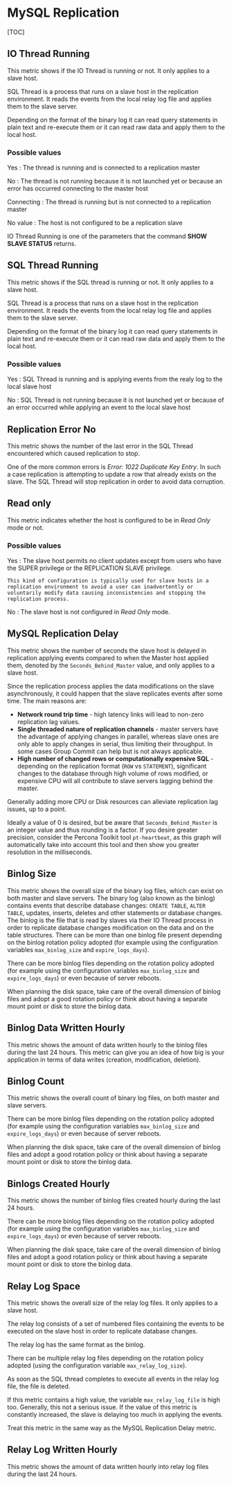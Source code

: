 # MySQL Replication

[TOC]

## IO Thread Running

This metric shows if the IO Thread is running or not. It only applies to a slave host.

SQL Thread is a process that runs on a slave host in the replication environment. It reads the events from the local relay log file and applies them to the slave server.

Depending on the format of the binary log it can read query statements in plain text and re-execute them or it can read raw data and apply them to the local host.

### Possible values

Yes
: The thread is running and is connected to a replication master

No
: The thread is not running because it is not launched yet or because an error has occurred connecting to the master host

Connecting
: The thread is running but is not connected to a replication master

No value
: The host is not configured to be a replication slave

IO Thread Running is one of the parameters that the command **SHOW SLAVE STATUS** returns.

## SQL Thread Running

This metric shows if the SQL thread is running or not. It only applies to a slave host.

SQL Thread is a process that runs on a slave host in the replication environment. It reads the events from the local relay log file and applies them to the slave server.

Depending on the format of the binary log it can read query statements in plain text and re-execute them or it can read raw data and apply them to the local host.

### Possible values

Yes
: SQL Thread is running and is applying events from the realy log to the local slave host

No
: SQL Thread is not running because it is not launched yet or because of an error occurred while applying an event to the local slave host

## Replication Error No

This metric shows the number of the last error in the SQL Thread encountered which caused replication to stop.

One of the more common errors is *Error: 1022 Duplicate Key Entry*. In such a case replication is attempting to update a row that already exists on the slave. The SQL Thread will stop replication in order to avoid data corruption.

## Read only

This metric indicates whether the host is configured to be in *Read Only* mode or not.

### Possible values

Yes
: The slave host permits no client updates except from users who have the SUPER privilege or the REPLICATION SLAVE privilege.

    This kind of configuration is typically used for slave hosts in a replication environment to avoid a user can inadvertently or voluntarily modify data causing inconsistencies and stopping the replication process.

No
: The slave host is not configured in *Read Only* mode.

## MySQL Replication Delay

This metric shows the number of seconds the slave host is delayed in replication applying events compared to when the Master host applied them, denoted by the `Seconds_Behind_Master` value, and only applies to a slave host.

Since the replication process applies the data modifications on the slave asynchronously, it could happen that the slave replicates events after some time. The main reasons are:

* **Network round trip time** - high latency links will lead to non-zero replication lag values.
* **Single threaded nature of replication channels** - master servers have the advantage of applying changes in parallel, whereas slave ones are only able to apply changes in serial, thus limiting their throughput. In some cases Group Commit can help but is not always applicable.
* **High number of changed rows or computationally expensive SQL** - depending on the replication format (`ROW` vs `STATEMENT`), significant changes to the database through high volume of rows modified, or expensive CPU will all contribute to slave servers lagging behind the master.

Generally adding more CPU or Disk resources can alleviate replication lag issues, up to a point.

Ideally a value of 0 is desired, but be aware that `Seconds_Behind_Master` is an integer value and thus rounding is a factor. If you desire greater precision, consider the Percona Toolkit tool `pt-heartbeat`, as this graph will automatically take into account this tool and then show you greater resolution in the milliseconds.

## Binlog Size

This metric shows the overall size of the binary log files, which can exist on both master and slave servers. The binary log (also known as the binlog) contains events that describe database changes: `CREATE TABLE`, `ALTER TABLE`, updates, inserts, deletes and other statements or database changes. The binlog is the file that is read by slaves via their IO Thread process in order to replicate database changes modification on the data and on the table structures. There can be more than one binlog file present depending on the binlog rotation policy adopted (for example using the configuration variables `max_binlog_size` and `expire_logs_days`).

There can be more binlog files depending on the rotation policy adopted (for example using the configuration variables `max_binlog_size` and `expire_logs_days`) or even because of server reboots.

When planning the disk space, take care of the overall dimension of binlog files and adopt a good rotation policy or think about having a separate mount point or disk to store the binlog data.

## Binlog Data Written Hourly

This metric shows the amount of data written hourly to the binlog files during the last 24 hours. This metric can give you an idea of how big is your application in terms of data writes (creation, modification, deletion).

## Binlog Count

This metric shows the overall count of binary log files, on both master and slave servers.

There can be more binlog files depending on the rotation policy adopted (for example using the configuration variables `max_binlog_size` and `expire_logs_days`) or even because of server reboots.

When planning the disk space, take care of the overall dimension of binlog files and adopt a good rotation policy or think about having a separate mount point or disk to store the binlog data.

## Binlogs Created Hourly

This metric shows the number of binlog files created hourly during the last 24 hours.

There can be more binlog files depending on the rotation policy adopted (for example using the configuration variables `max_binlog_size` and `expire_logs_days`) or even because of server reboots.

When planning the disk space, take care of the overall dimension of binlog files and adopt a good rotation policy or think about having a separate mount point or disk to store the binlog data.

## Relay Log Space

This metric shows the overall size of the relay log files. It only applies to a slave host.

The relay log consists of a set of numbered files containing the events to be executed on the slave host in order to replicate database changes.

The relay log has the same format as the binlog.

There can be multiple relay log files depending on the rotation policy adopted (using the configuration variable `max_relay_log_size`).

As soon as the SQL thread completes to execute all events in the relay log file, the file is deleted.

If this metric contains a high value, the variable `max_relay_log_file` is high too. Generally, this not a serious issue. If the value of this metric is constantly increased, the slave is delaying too much in applying the events.

Treat this metric in the same way as the MySQL Replication Delay metric.

## Relay Log Written Hourly

This metric shows the amount of data written hourly into relay log files during the last 24 hours.
